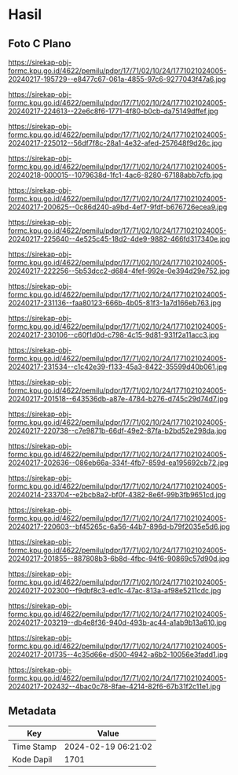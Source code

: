 # Hasil

## Foto C Plano

https://sirekap-obj-formc.kpu.go.id/4622/pemilu/pdpr/17/71/02/10/24/1771021024005-20240217-195729--e8477c67-061a-4855-97c6-9277043f47a6.jpg

https://sirekap-obj-formc.kpu.go.id/4622/pemilu/pdpr/17/71/02/10/24/1771021024005-20240217-224613--22e6c8f6-1771-4f80-b0cb-da75149dffef.jpg

https://sirekap-obj-formc.kpu.go.id/4622/pemilu/pdpr/17/71/02/10/24/1771021024005-20240217-225012--56df7f8c-28a1-4e32-afed-257648f9d26c.jpg

https://sirekap-obj-formc.kpu.go.id/4622/pemilu/pdpr/17/71/02/10/24/1771021024005-20240218-000015--1079638d-1fc1-4ac6-8280-67188abb7cfb.jpg

https://sirekap-obj-formc.kpu.go.id/4622/pemilu/pdpr/17/71/02/10/24/1771021024005-20240217-200625--0c86d240-a9bd-4ef7-9fdf-b676726ecea9.jpg

https://sirekap-obj-formc.kpu.go.id/4622/pemilu/pdpr/17/71/02/10/24/1771021024005-20240217-225640--4e525c45-18d2-4de9-9882-466fd317340e.jpg

https://sirekap-obj-formc.kpu.go.id/4622/pemilu/pdpr/17/71/02/10/24/1771021024005-20240217-222256--5b53dcc2-d684-4fef-992e-0e394d29e752.jpg

https://sirekap-obj-formc.kpu.go.id/4622/pemilu/pdpr/17/71/02/10/24/1771021024005-20240217-231136--faa80123-666b-4b05-81f3-1a7d166eb763.jpg

https://sirekap-obj-formc.kpu.go.id/4622/pemilu/pdpr/17/71/02/10/24/1771021024005-20240217-230106--c60f1d0d-c798-4c15-9d81-931f2a11acc3.jpg

https://sirekap-obj-formc.kpu.go.id/4622/pemilu/pdpr/17/71/02/10/24/1771021024005-20240217-231534--c1c42e39-f133-45a3-8422-35599d40b061.jpg

https://sirekap-obj-formc.kpu.go.id/4622/pemilu/pdpr/17/71/02/10/24/1771021024005-20240217-201518--643536db-a87e-4784-b276-d745c29d74d7.jpg

https://sirekap-obj-formc.kpu.go.id/4622/pemilu/pdpr/17/71/02/10/24/1771021024005-20240217-220738--c7e9871b-66df-49e2-87fa-b2bd52e298da.jpg

https://sirekap-obj-formc.kpu.go.id/4622/pemilu/pdpr/17/71/02/10/24/1771021024005-20240217-202636--086eb66a-334f-4fb7-859d-ea195692cb72.jpg

https://sirekap-obj-formc.kpu.go.id/4622/pemilu/pdpr/17/71/02/10/24/1771021024005-20240214-233704--e2bcb8a2-bf0f-4382-8e6f-99b3fb9651cd.jpg

https://sirekap-obj-formc.kpu.go.id/4622/pemilu/pdpr/17/71/02/10/24/1771021024005-20240217-220603--bf45265c-6a56-44b7-896d-b79f2035e5d6.jpg

https://sirekap-obj-formc.kpu.go.id/4622/pemilu/pdpr/17/71/02/10/24/1771021024005-20240217-201855--887808b3-6b8d-4fbc-94f6-90869c57d90d.jpg

https://sirekap-obj-formc.kpu.go.id/4622/pemilu/pdpr/17/71/02/10/24/1771021024005-20240217-202300--f9dbf8c3-ed1c-47ac-813a-af98e5211cdc.jpg

https://sirekap-obj-formc.kpu.go.id/4622/pemilu/pdpr/17/71/02/10/24/1771021024005-20240217-203219--db4e8f36-940d-493b-ac44-a1ab9b13a610.jpg

https://sirekap-obj-formc.kpu.go.id/4622/pemilu/pdpr/17/71/02/10/24/1771021024005-20240217-201735--4c35d66e-d500-4942-a6b2-10056e3fadd1.jpg

https://sirekap-obj-formc.kpu.go.id/4622/pemilu/pdpr/17/71/02/10/24/1771021024005-20240217-202432--4bac0c78-8fae-4214-82f6-67b31f2c11e1.jpg


## Metadata

| Key        | Value               |
| ---------- | ------------------- |
| Time Stamp | 2024-02-19 06:21:02 |
| Kode Dapil | 1701                |



